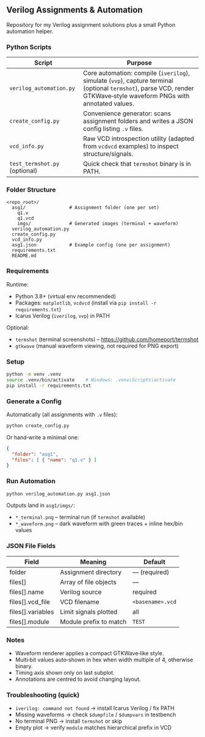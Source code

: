 ## Verilog Assignments & Automation

Repository for my Verilog assignment solutions plus a small Python automation helper.

### Python Scripts

| Script | Purpose |
|--------|---------|
| `verilog_automation.py` | Core automation: compile (`iverilog`), simulate (`vvp`), capture terminal (optional `termshot`), parse VCD, render GTKWave‑style waveform PNGs with annotated values. |
| `create_config.py` | Convenience generator: scans assignment folders and writes a JSON config listing `.v` files. |
| `vcd_info.py` | Raw VCD introspection utility (adapted from `vcdvcd` examples) to inspect structure/signals.
| `test_termshot.py` (optional) | Quick check that `termshot` binary is in PATH. |

### Folder Structure

```
<repo_root>/
  asg1/                # Assignment folder (one per set)
    q1.v
    q1.vcd
    imgs/              # Generated images (terminal + waveform)
  verilog_automation.py
  create_config.py
  vcd_info.py
  asg1.json            # Example config (one per assignment)
  requirements.txt
  README.md
```

### Requirements

Runtime:
* Python 3.8+ (virtual env recommended)
* Packages: `matplotlib`, `vcdvcd` (install via `pip install -r requirements.txt`)
* Icarus Verilog (`iverilog`, `vvp`) in PATH

Optional:
* `termshot` (terminal screenshots) – https://github.com/homeport/termshot
* `gtkwave` (manual waveform viewing, not required for PNG export)

### Setup

```bash
python -m venv .venv
source .venv/bin/activate    # Windows: .venv\Scripts\activate
pip install -r requirements.txt
```

### Generate a Config

Automatically (all assignments with `.v` files):
```bash
python create_config.py
```

Or hand‑write a minimal one:
```json
{
  "folder": "asg1",
  "files": [ { "name": "q1.v" } ]
}
```

### Run Automation

```bash
python verilog_automation.py asg1.json
```

Outputs land in `asg1/imgs/`:
* `*_terminal.png` – terminal run (if `termshot` available)
* `*_waveform.png` – dark waveform with green traces + inline hex/bin values

### JSON File Fields
| Field | Meaning | Default |
|-------|---------|---------|
| folder | Assignment directory | — (required) |
| files[] | Array of file objects | — |
| files[].name | Verilog source | required |
| files[].vcd_file | VCD filename | `<basename>.vcd` |
| files[].variables | Limit signals plotted | all |
| files[].module | Module prefix to match | `TEST` |

### Notes
* Waveform renderer applies a compact GTKWave‑like style.
* Multi‑bit values auto‑shown in hex when width multiple of 4, otherwise binary.
* Timing axis shown only on last subplot.
* Annotations are centred to avoid changing layout.

### Troubleshooting (quick)
* `iverilog: command not found` → install Icarus Verilog / fix PATH
* Missing waveforms → check `$dumpfile` / `$dumpvars` in testbench
* No terminal PNG → install `termshot` or skip
* Empty plot → verify `module` matches hierarchical prefix in VCD
